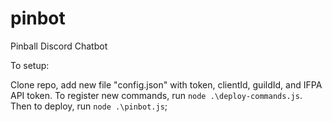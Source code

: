 # pinbot
Pinball Discord Chatbot

To setup:

Clone repo, add new file "config.json" with token, clientId, guildId, and IFPA API token. 
To register new commands, run `node .\deploy-commands.js`. Then to deploy, run `node .\pinbot.js`;
